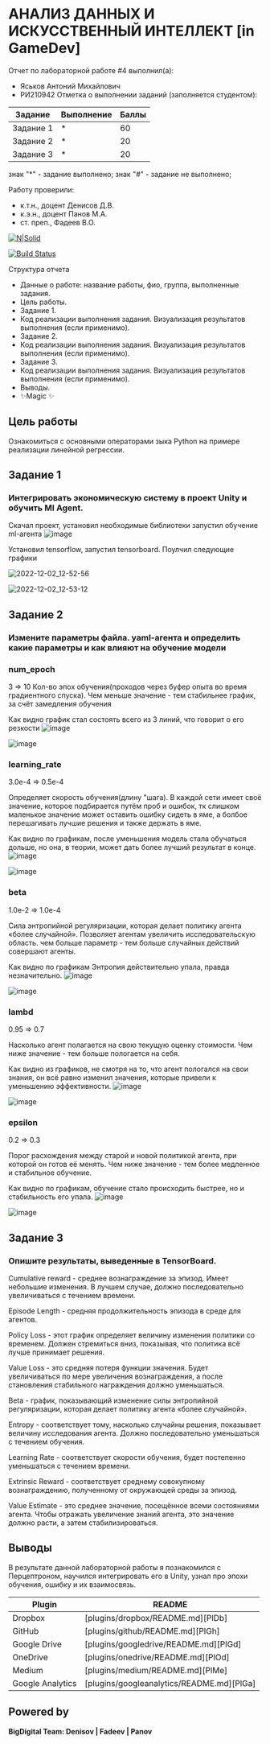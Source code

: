 # АНАЛИЗ ДАННЫХ И ИСКУССТВЕННЫЙ ИНТЕЛЛЕКТ [in GameDev]
Отчет по лабораторной работе #4 выполнил(а):
- Яськов Антоний Михайлович
- РИ210942
Отметка о выполнении заданий (заполняется студентом):

| Задание | Выполнение | Баллы |
| ------ | ------ | ------ |
| Задание 1 | * | 60 |
| Задание 2 | * | 20 |
| Задание 3 | * | 20 |

знак "*" - задание выполнено; знак "#" - задание не выполнено;

Работу проверили:
- к.т.н., доцент Денисов Д.В.
- к.э.н., доцент Панов М.А.
- ст. преп., Фадеев В.О.

[![N|Solid](https://cldup.com/dTxpPi9lDf.thumb.png)](https://nodesource.com/products/nsolid)

[![Build Status](https://travis-ci.org/joemccann/dillinger.svg?branch=master)](https://travis-ci.org/joemccann/dillinger)

Структура отчета

- Данные о работе: название работы, фио, группа, выполненные задания.
- Цель работы.
- Задание 1.
- Код реализации выполнения задания. Визуализация результатов выполнения (если применимо).
- Задание 2.
- Код реализации выполнения задания. Визуализация результатов выполнения (если применимо).
- Задание 3.
- Код реализации выполнения задания. Визуализация результатов выполнения (если применимо).
- Выводы.
- ✨Magic ✨

## Цель работы
Ознакомиться с основными операторами зыка Python на примере реализации линейной регрессии.


## Задание 1
### Интегрировать экономическую систему в проект Unity и обучить Ml Agent.
Скачал проект, установил необходимые библиотеки запустил обучение ml-агента
![image](https://user-images.githubusercontent.com/70794890/205243155-41a4daf4-b597-43fd-9ab6-75b7b3c54c52.png)


Установил tensorflow, запустил tensorboard. Поулчил следующие графики

![2022-12-02_12-52-56](https://user-images.githubusercontent.com/70794890/205243278-d293ff84-8ac0-44bf-ac95-d682893876aa.png)

![2022-12-02_12-53-12](https://user-images.githubusercontent.com/70794890/205243285-20f0c581-0622-4607-bb92-753c4340beec.png)




## Задание 2
### Измените параметры файла. yaml-агента и определить какие параметры и как влияют на обучение модели

### num_epoch 
3 => 10
Кол-во эпох обучения(проходов через буфер опыта во время градиентного спуска). Чем меньше значение - тем стабильнее график, за счёт замедления обучения

Как видно график стал состоять всего из 3 линий, что говорит о его резкости
![image](https://user-images.githubusercontent.com/70794890/205248609-ee571774-422d-441d-a9f6-8fa851c712b8.png)

![image](https://user-images.githubusercontent.com/70794890/205248645-480ff42f-ae70-4a4d-8396-67aa24f53e4b.png)


### learning_rate 
3.0e-4 => 0.5e-4

Определяет скорость обучения(длину "шага). В каждой сети имеет своё значение, которое подбирается путём проб и ошибок, тк слишком маленькое значение может оставить ошибку сидеть в яме, а болбое перешагивать лучшие решения и также держать в яме.

Как видно по графикам, после уменьшения модель стала обучаться дольше, но она, в теории, может дать более лучший результат в конце.
![image](https://user-images.githubusercontent.com/70794890/205250444-49db8620-ef95-4944-8242-75c847478404.png)

![image](https://user-images.githubusercontent.com/70794890/205250480-4cf08f28-beb5-4e1d-a7f3-07c3f80fa76a.png)

### beta
1.0e-2 => 1.0e-4

Сила энтропийной регуляризации, которая делает политику агента «более случайной». Позволяет агентам увеличить исследовательскую область. чем больше параметр - тем больше случайных действий совершают агенты.

Как видно по графикам Энтропия действительно упала, правда незначительно.
![image](https://user-images.githubusercontent.com/70794890/205252144-561d86d7-c79f-4d6a-ae36-764f97dc1f67.png)

![image](https://user-images.githubusercontent.com/70794890/205252178-17db0a38-b138-41e8-97a2-715fce358e8e.png)

### lambd 
0.95 => 0.7

Насколько агент полагается на свою текущую оценку стоимости. Чем ниже значение - тем больше пологается на себя.

Как видно из графиков, не смотря на то, что агент пологался на свои знания, он всё равно изменил значения, которые привели к уменьшению эффективности.
![image](https://user-images.githubusercontent.com/70794890/205253388-d0651812-2d99-45c8-8a2f-9c211f5fb503.png)


![image](https://user-images.githubusercontent.com/70794890/205253539-8fdc66e5-81aa-4055-bc3c-eb4eac943b72.png)


### epsilon 
0.2 => 0.3

Порог расхождения между старой и новой политикой агента, при которой он готов её менять. Чем ниже значение - тем более медленное и стабильное обучение.

Как видно по графикам, обучение стало происходить быстрее, но и стабильность его упала.
![image](https://user-images.githubusercontent.com/70794890/205259681-1a7c1f38-da87-4b7b-bad2-6f2f799a3c22.png)


![image](https://user-images.githubusercontent.com/70794890/205259827-75e6ffdd-42f9-4a3d-8e96-4312f6ef0d29.png)





## Задание 3
### Опишите результаты, выведенные в TensorBoard.

Cumulative reward - cреднее вознаграждение за эпизод. Имеет небольшие изменения. В лучшем случае, должно последовательно увеличиваться с течением времени.

Episode Length - средняя продолжительность эпизода в среде для агентов.

Policy Loss - этот график определяет величину изменения политики со временем. Должен стремиться вниз, показывая, что политика всё лучше принимает решения.

Value Loss - это средняя потеря функции значения. Будет увеличиваться по мере увеличения вознаграждения, а после становления стабильного награждения должно уменьшаться.

Beta - график, показывающий изменение силы энтропийной регуляризации, которая делает политику агента «более случайной».

Entropy - соответствует тому, насколько случайны решения, показывает величину исследования агента. Должно последовательно уменьшаться с течением обучения.

Learning Rate - соответствует скорости обучения, будет постепенно уменьшаться с течением времени.

Extrinsic Reward - соответствует среднему совокупному вознаграждению, полученному от окружающей среды за эпизод.

Value Estimate - это среднее значение, посещённое всеми состояниями агента. Чтобы отражать увеличение знаний агента, это значение должно расти, а затем стабилизироваться.


## Выводы

В результате данной лабораторной работы я познакомился с Перцептроном, научился интегрировать его в Unity, узнал про эпохи обучения, ошибку и их взаимосвязь.

| Plugin | README |
| ------ | ------ |
| Dropbox | [plugins/dropbox/README.md][PlDb] |
| GitHub | [plugins/github/README.md][PlGh] |
| Google Drive | [plugins/googledrive/README.md][PlGd] |
| OneDrive | [plugins/onedrive/README.md][PlOd] |
| Medium | [plugins/medium/README.md][PlMe] |
| Google Analytics | [plugins/googleanalytics/README.md][PlGa] |

## Powered by

**BigDigital Team: Denisov | Fadeev | Panov**
